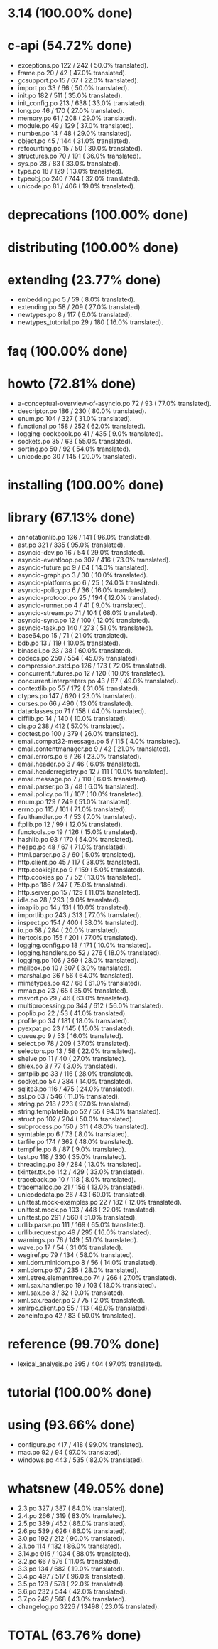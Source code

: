 

# 3.14 (100.00% done)



# c-api (54.72% done)

- exceptions.po                  122 / 242 ( 50.0% translated).
- frame.po                        20 /  42 ( 47.0% translated).
- gcsupport.po                    15 /  67 ( 22.0% translated).
- import.po                       33 /  66 ( 50.0% translated).
- init.po                        182 / 511 ( 35.0% translated).
- init_config.po                 213 / 638 ( 33.0% translated).
- long.po                         46 / 170 ( 27.0% translated).
- memory.po                       61 / 208 ( 29.0% translated).
- module.po                       49 / 129 ( 37.0% translated).
- number.po                       14 /  48 ( 29.0% translated).
- object.po                       45 / 144 ( 31.0% translated).
- refcounting.po                  15 /  50 ( 30.0% translated).
- structures.po                   70 / 191 ( 36.0% translated).
- sys.po                          28 /  83 ( 33.0% translated).
- type.po                         18 / 129 ( 13.0% translated).
- typeobj.po                     240 / 744 ( 32.0% translated).
- unicode.po                      81 / 406 ( 19.0% translated).


# deprecations (100.00% done)



# distributing (100.00% done)



# extending (23.77% done)

- embedding.po                     5 /  59 (  8.0% translated).
- extending.po                    58 / 209 ( 27.0% translated).
- newtypes.po                      8 / 117 (  6.0% translated).
- newtypes_tutorial.po            29 / 180 ( 16.0% translated).


# faq (100.00% done)



# howto (72.81% done)

- a-conceptual-overview-of-asyncio.po  72 /  93 ( 77.0% translated).
- descriptor.po                  186 / 230 ( 80.0% translated).
- enum.po                        104 / 327 ( 31.0% translated).
- functional.po                  158 / 252 ( 62.0% translated).
- logging-cookbook.po             41 / 435 (  9.0% translated).
- sockets.po                      35 /  63 ( 55.0% translated).
- sorting.po                      50 /  92 ( 54.0% translated).
- unicode.po                      30 / 145 ( 20.0% translated).


# installing (100.00% done)



# library (67.13% done)

- annotationlib.po               136 / 141 ( 96.0% translated).
- ast.po                         321 / 335 ( 95.0% translated).
- asyncio-dev.po                  16 /  54 ( 29.0% translated).
- asyncio-eventloop.po           307 / 416 ( 73.0% translated).
- asyncio-future.po                9 /  64 ( 14.0% translated).
- asyncio-graph.po                 3 /  30 ( 10.0% translated).
- asyncio-platforms.po             6 /  25 ( 24.0% translated).
- asyncio-policy.po                6 /  36 ( 16.0% translated).
- asyncio-protocol.po             25 / 194 ( 12.0% translated).
- asyncio-runner.po                4 /  41 (  9.0% translated).
- asyncio-stream.po               71 / 104 ( 68.0% translated).
- asyncio-sync.po                 12 / 100 ( 12.0% translated).
- asyncio-task.po                140 / 273 ( 51.0% translated).
- base64.po                       15 /  71 ( 21.0% translated).
- bdb.po                          13 / 119 ( 10.0% translated).
- binascii.po                     23 /  38 ( 60.0% translated).
- codecs.po                      250 / 554 ( 45.0% translated).
- compression.zstd.po            126 / 173 ( 72.0% translated).
- concurrent.futures.po           12 / 120 ( 10.0% translated).
- concurrent.interpreters.po      43 /  87 ( 49.0% translated).
- contextlib.po                   55 / 172 ( 31.0% translated).
- ctypes.po                      147 / 620 ( 23.0% translated).
- curses.po                       66 / 490 ( 13.0% translated).
- dataclasses.po                  71 / 158 ( 44.0% translated).
- difflib.po                      14 / 140 ( 10.0% translated).
- dis.po                         238 / 412 ( 57.0% translated).
- doctest.po                     100 / 379 ( 26.0% translated).
- email.compat32-message.po        5 / 115 (  4.0% translated).
- email.contentmanager.po          9 /  42 ( 21.0% translated).
- email.errors.po                  6 /  26 ( 23.0% translated).
- email.header.po                  3 /  46 (  6.0% translated).
- email.headerregistry.po         12 / 111 ( 10.0% translated).
- email.message.po                 7 / 110 (  6.0% translated).
- email.parser.po                  3 /  48 (  6.0% translated).
- email.policy.po                 11 / 107 ( 10.0% translated).
- enum.po                        129 / 249 ( 51.0% translated).
- errno.po                       115 / 161 ( 71.0% translated).
- faulthandler.po                  4 /  53 (  7.0% translated).
- ftplib.po                       12 /  99 ( 12.0% translated).
- functools.po                    19 / 126 ( 15.0% translated).
- hashlib.po                      93 / 170 ( 54.0% translated).
- heapq.po                        48 /  67 ( 71.0% translated).
- html.parser.po                   3 /  60 (  5.0% translated).
- http.client.po                  45 / 117 ( 38.0% translated).
- http.cookiejar.po                9 / 159 (  5.0% translated).
- http.cookies.po                  7 /  52 ( 13.0% translated).
- http.po                        186 / 247 ( 75.0% translated).
- http.server.po                  15 / 129 ( 11.0% translated).
- idle.po                         28 / 293 (  9.0% translated).
- imaplib.po                      14 / 131 ( 10.0% translated).
- importlib.po                   243 / 313 ( 77.0% translated).
- inspect.po                     154 / 400 ( 38.0% translated).
- io.po                           58 / 284 ( 20.0% translated).
- itertools.po                   155 / 201 ( 77.0% translated).
- logging.config.po               18 / 171 ( 10.0% translated).
- logging.handlers.po             52 / 276 ( 18.0% translated).
- logging.po                     106 / 369 ( 28.0% translated).
- mailbox.po                      10 / 307 (  3.0% translated).
- marshal.po                      36 /  56 ( 64.0% translated).
- mimetypes.po                    42 /  68 ( 61.0% translated).
- mmap.po                         23 /  65 ( 35.0% translated).
- msvcrt.po                       29 /  46 ( 63.0% translated).
- multiprocessing.po             344 / 612 ( 56.0% translated).
- poplib.po                       22 /  53 ( 41.0% translated).
- profile.po                      34 / 181 ( 18.0% translated).
- pyexpat.po                      23 / 145 ( 15.0% translated).
- queue.po                         9 /  53 ( 16.0% translated).
- select.po                       78 / 209 ( 37.0% translated).
- selectors.po                    13 /  58 ( 22.0% translated).
- shelve.po                       11 /  40 ( 27.0% translated).
- shlex.po                         3 /  77 (  3.0% translated).
- smtplib.po                      33 / 116 ( 28.0% translated).
- socket.po                       54 / 384 ( 14.0% translated).
- sqlite3.po                     116 / 475 ( 24.0% translated).
- ssl.po                          63 / 546 ( 11.0% translated).
- string.po                      218 / 223 ( 97.0% translated).
- string.templatelib.po           52 /  55 ( 94.0% translated).
- struct.po                      102 / 204 ( 50.0% translated).
- subprocess.po                  150 / 311 ( 48.0% translated).
- symtable.po                      6 /  73 (  8.0% translated).
- tarfile.po                     174 / 362 ( 48.0% translated).
- tempfile.po                      8 /  87 (  9.0% translated).
- test.po                        118 / 330 ( 35.0% translated).
- threading.po                    39 / 284 ( 13.0% translated).
- tkinter.ttk.po                 142 / 429 ( 33.0% translated).
- traceback.po                    10 / 118 (  8.0% translated).
- tracemalloc.po                  21 / 156 ( 13.0% translated).
- unicodedata.po                  26 /  43 ( 60.0% translated).
- unittest.mock-examples.po       22 / 182 ( 12.0% translated).
- unittest.mock.po               103 / 448 ( 22.0% translated).
- unittest.po                    291 / 560 ( 51.0% translated).
- urllib.parse.po                111 / 169 ( 65.0% translated).
- urllib.request.po               49 / 295 ( 16.0% translated).
- warnings.po                     76 / 149 ( 51.0% translated).
- wave.po                         17 /  54 ( 31.0% translated).
- wsgiref.po                      79 / 134 ( 58.0% translated).
- xml.dom.minidom.po               8 /  56 ( 14.0% translated).
- xml.dom.po                      67 / 235 ( 28.0% translated).
- xml.etree.elementtree.po        74 / 266 ( 27.0% translated).
- xml.sax.handler.po              19 / 103 ( 18.0% translated).
- xml.sax.po                       3 /  32 (  9.0% translated).
- xml.sax.reader.po                2 /  75 (  2.0% translated).
- xmlrpc.client.po                55 / 113 ( 48.0% translated).
- zoneinfo.po                     42 /  83 ( 50.0% translated).


# reference (99.70% done)

- lexical_analysis.po            395 / 404 ( 97.0% translated).


# tutorial (100.00% done)



# using (93.66% done)

- configure.po                   417 / 418 ( 99.0% translated).
- mac.po                          92 /  94 ( 97.0% translated).
- windows.po                     443 / 535 ( 82.0% translated).


# whatsnew (49.05% done)

- 2.3.po                         327 / 387 ( 84.0% translated).
- 2.4.po                         266 / 319 ( 83.0% translated).
- 2.5.po                         389 / 452 ( 86.0% translated).
- 2.6.po                         539 / 626 ( 86.0% translated).
- 3.0.po                         192 / 212 ( 90.0% translated).
- 3.1.po                         114 / 132 ( 86.0% translated).
- 3.14.po                        915 / 1034 ( 88.0% translated).
- 3.2.po                          66 / 576 ( 11.0% translated).
- 3.3.po                         134 / 682 ( 19.0% translated).
- 3.4.po                         497 / 517 ( 96.0% translated).
- 3.5.po                         128 / 578 ( 22.0% translated).
- 3.6.po                         232 / 544 ( 42.0% translated).
- 3.7.po                         249 / 568 ( 43.0% translated).
- changelog.po                   3226 / 13498 ( 23.0% translated).


# TOTAL (63.76% done)


